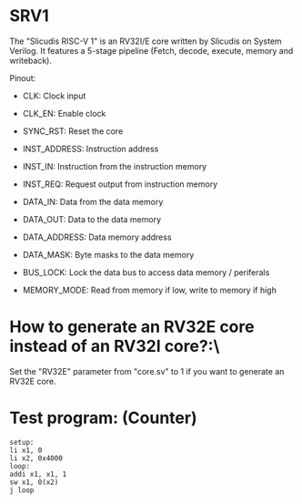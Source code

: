 # SRV1
The "Slicudis RISC-V 1" is an RV32I/E core written by Slicudis on System Verilog. It features a 5-stage pipeline (Fetch, decode, execute, memory and writeback).

Pinout:
- CLK: Clock input
- CLK_EN: Enable clock
- SYNC_RST: Reset the core

- INST_ADDRESS: Instruction address
- INST_IN: Instruction from the instruction memory
- INST_REQ: Request output from instruction memory

- DATA_IN: Data from the data memory
- DATA_OUT: Data to the data memory
- DATA_ADDRESS: Data memory address
- DATA_MASK: Byte masks to the data memory
- BUS_LOCK: Lock the data bus to access data memory / periferals
- MEMORY_MODE: Read from memory if low, write to memory if high

# How to generate an RV32E core instead of an RV32I core?:\
Set the "RV32E" parameter from "core.sv" to 1 if you want to generate an RV32E core.


# Test program: (Counter)
```
setup:
li x1, 0
li x2, 0x4000
loop:
addi x1, x1, 1
sw x1, 0(x2)
j loop
```
